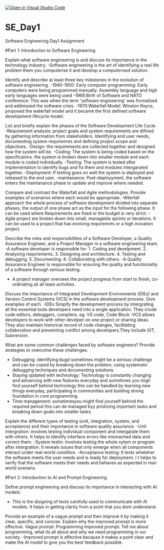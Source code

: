 [![Open in Visual Studio Code](https://classroom.github.com/assets/open-in-vscode-2e0aaae1b6195c2367325f4f02e2d04e9abb55f0b24a779b69b11b9e10269abc.svg)](https://classroom.github.com/online_ide?assignment_repo_id=16932965&assignment_repo_type=AssignmentRepo)
# SE_Day1
Software Engineering Day1 Assignment

#Part 1: Introduction to Software Engineering

Explain what software engineering is and discuss its importance in the technology industry.
    -Software engineering is the art of identifying a real life problem them you computerise it and develop a computerised solution.

Identify and describe at least three key milestones in the evolution of software engineering.
  -1940-1950: Early computer programming: Early computers were being programmed manually. Assembly language and high early languages were being used
  -1968:Birth of Software and NATO conference:  This was when the term 'software engineering' was formalized and addressed the software crisis.
  -1970:Waterfall Model: Winston Royce, proposed the waterfall model and it became the first defined software development lifecycle model.

List and briefly explain the phases of the Software Development Life Cycle.
  -Requirement analysis: project goals and system requirements are difined by gathering information from stakeholders. Identifying end user needs, documenting system requiremnts and defining project scope and objectives.
  -Design: the requirements are collected together and designed how the system will be.
  -Coding: The system is being coded based on the specificaions. the system is broken down into smaller module and each module is coded individually.
  -Testing: The system is tested after implementation to identify bugs and fix them and modules intergarated together.
  -Deployment: If testing goes on well the system is deployed and released to the end user.
  -maintanance: Post-deployyment, the software enters the maintanance phase to update and improve where needed.

Compare and contrast the Waterfall and Agile methodologies. Provide examples of scenarios where each would be appropriate.
  -Wterfall approach the whole process of software development divided into separate phases, the output of one phase act as the input for the following phase. It can be used where Requirements are fixed or the budget is very strict.
  -Agile project are broken down into small, manageble sprints or iterations. It can be used to a project that has evolving requiremnts or a high inovation project.

Describe the roles and responsibilities of a Software Developer, a Quality Assurance Engineer, and a Project Manager in a software engineering team.
  -A software developer is responsible for: 
    1. Coding and develpment.
    2. Analysing requirements.
    3. Designing and architecture.
    4. Testing and debugging.
    5. Documenting.
    6. Collaborating with others.
  -A Quality Assurance Engineer is responsible for ensuring the quality and functionality of a software through serious testing.
  - A project manager oversees the project progress from start to finish, co-ordinating all all team activities.


Discuss the importance of Integrated Development Environments (IDEs) and Version Control Systems (VCS) in the software development process. Give examples of each.
  -IDEs Simpify the development process by intergrating all the essential tools developers need into a single application. They iclude code editors, debuggers, compilers. eg. VS code, Code Block
  -VCS allows developers to work with other develper on one project or sharing ideas. They also maintain historical record of code changes, facilitating collaboration and prevemting conflict among developers.They include GIT, Subversion.
  


What are some common challenges faced by software engineers? Provide strategies to overcome these challenges.
   - Debugging: identifying bugd sometimes might be a serious challenge and can be coped by breaking down the problem, using systematic debugging techniques and documenting solutions.
   - Staying updated with technology: Technology is constantly changing and advancing with new features everyday and sometimes you migh find yourself behind technology this can be handled by learning new things everyday, participating in communities and building strong foundation in core programming.
   - Time management: sometimesyou might find yourself behind the required period this can de managed byy priotizing important tasks and breaking down goals into smaller tasks.


Explain the different types of testing (unit, integration, system, and acceptance) and their importance in software quality assurance.
  -Unit intergration: involves testing individual component and intergarate them with others. 
  It helps to identify interface errors like mismached data and correct them.
  -System testin: Involves testing the whole sytem or program after intergration. It reveals issues that only emerge when all components interact under real-world condition.
  -Acceptance testing: It tests wheteher the software meets the user needs and is ready for deployment. I t helps to verify that the software meets their needs and behaves as expected in real-world scenario.


#Part 2: Introduction to AI and Prompt Engineering


Define prompt engineering and discuss its importance in interacting with AI models.
  - This is the disigning of texts carefully used to communicate with AI models. It helps in getting clarity from a point that you dont understand.


Provide an example of a vague prompt and then improve it by making it clear, specific, and concise. Explain why the improved prompt is more effective.
Vague prompt: Programming     Improved prompt: Tell me about programming, what its all about and why we need programming in our society.
  -Improved prompt is affective because it makes a point clear and make the AI model to give you the best feedback possible.
